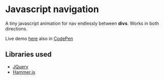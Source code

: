 # Javascript navigation
A tiny javascript animation for nav endlessly between __divs__. Works in both directions.

Live demo [here](http://davidbernad.com/js_based_navigation_layout/) also in [CodePen](https://codepen.io/nazhor/pen/qBWqYYR)


## Libraries used
* [JQuery](https://jquery.com/)
* [Hammer.js](https://hammerjs.github.io/)
